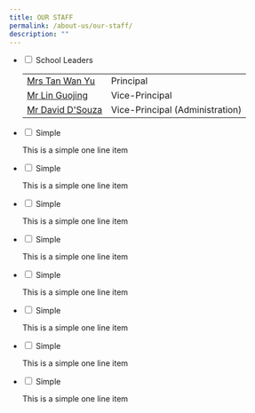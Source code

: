 ```yaml
---
title: OUR STAFF
permalink: /about-us/our-staff/
description: ""
---
```

<ul class="jekyllcodex_accordion">
<li><input id="accordion1" type="checkbox" /> <label for="accordion1">School Leaders</label>
<div>
<table border="0" cellspacing="0" cellpadding="0">
<tbody>
<tr>
<td><a href="mailto:millennia_inst@moe.edu.sg" target="">Mrs Tan Wan Yu</a></td>
<td>Principal</td>
</tr>
<tr>
<td><a href="mailto:millennia_inst@moe.edu.sg" target="">Mr Lin Guojing</a></td>
<td>Vice-Principal</td>
</tr>
<tr>
<td><a href="mailto:millennia_inst@moe.edu.sg" target="">Mr David D'Souza</a></td>
<td>Vice-Principal (Administration)</td>
</tr>
</tbody>
</table>
</div>
</li>
<li><input id="accordion1" type="checkbox" /> <label for="accordion1">Simple</label>
<div>
<p>This is a simple one line item</p>
</div>
</li>
<li><input id="accordion1" type="checkbox" /> <label for="accordion1">Simple</label>
<div>
<p>This is a simple one line item</p>
</div>
</li>
<li><input id="accordion1" type="checkbox" /> <label for="accordion1">Simple</label>
<div>
<p>This is a simple one line item</p>
</div>
</li>
<li><input id="accordion1" type="checkbox" /> <label for="accordion1">Simple</label>
<div>
<p>This is a simple one line item</p>
</div>
</li>
<li><input id="accordion1" type="checkbox" /> <label for="accordion1">Simple</label>
<div>
<p>This is a simple one line item</p>
</div>
</li>
<li><input id="accordion1" type="checkbox" /> <label for="accordion1">Simple</label>
<div>
<p>This is a simple one line item</p>
</div>
</li>
<li><input id="accordion1" type="checkbox" /> <label for="accordion1">Simple</label>
<div>
<p>This is a simple one line item</p>
</div>
</li>
<li><input id="accordion1" type="checkbox" /> <label for="accordion1">Simple</label>
<div>
<p>This is a simple one line item</p>
</div>
</li>
</ul>
